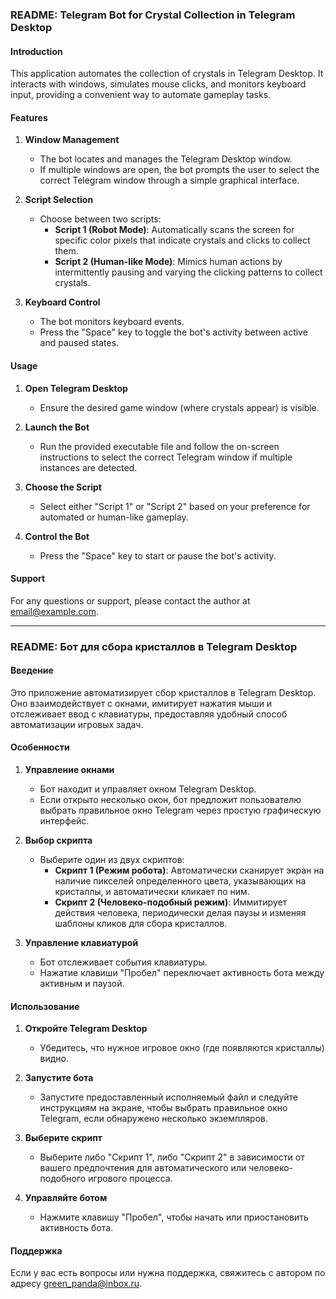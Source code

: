 ### README: Telegram Bot for Crystal Collection in Telegram Desktop

#### Introduction

This application automates the collection of crystals in Telegram Desktop. It interacts with windows, simulates mouse clicks, and monitors keyboard input, providing a convenient way to automate gameplay tasks.

#### Features

1. **Window Management**
   - The bot locates and manages the Telegram Desktop window.
   - If multiple windows are open, the bot prompts the user to select the correct Telegram window through a simple graphical interface.

2. **Script Selection**
   - Choose between two scripts:
     - **Script 1 (Robot Mode)**: Automatically scans the screen for specific color pixels that indicate crystals and clicks to collect them.
     - **Script 2 (Human-like Mode)**: Mimics human actions by intermittently pausing and varying the clicking patterns to collect crystals.

3. **Keyboard Control**
   - The bot monitors keyboard events.
   - Press the "Space" key to toggle the bot's activity between active and paused states.

#### Usage

1. **Open Telegram Desktop**
   - Ensure the desired game window (where crystals appear) is visible.

2. **Launch the Bot**
   - Run the provided executable file and follow the on-screen instructions to select the correct Telegram window if multiple instances are detected.

3. **Choose the Script**
   - Select either "Script 1" or "Script 2" based on your preference for automated or human-like gameplay.

4. **Control the Bot**
   - Press the "Space" key to start or pause the bot's activity.

#### Support

For any questions or support, please contact the author at [email@example.com](mailto:email@example.com).

---

### README: Бот для сбора кристаллов в Telegram Desktop

#### Введение

Это приложение автоматизирует сбор кристаллов в Telegram Desktop. Оно взаимодействует с окнами, имитирует нажатия мыши и отслеживает ввод с клавиатуры, предоставляя удобный способ автоматизации игровых задач.

#### Особенности

1. **Управление окнами**
   - Бот находит и управляет окном Telegram Desktop.
   - Если открыто несколько окон, бот предложит пользователю выбрать правильное окно Telegram через простую графическую интерфейс.

2. **Выбор скрипта**
   - Выберите один из двух скриптов:
     - **Скрипт 1 (Режим робота)**: Автоматически сканирует экран на наличие пикселей определенного цвета, указывающих на кристаллы, и автоматически кликает по ним.
     - **Скрипт 2 (Человеко-подобный режим)**: Иммитирует действия человека, периодически делая паузы и изменяя шаблоны кликов для сбора кристаллов.

3. **Управление клавиатурой**
   - Бот отслеживает события клавиатуры.
   - Нажатие клавиши "Пробел" переключает активность бота между активным и паузой.

#### Использование

1. **Откройте Telegram Desktop**
   - Убедитесь, что нужное игровое окно (где появляются кристаллы) видно.

2. **Запустите бота**
   - Запустите предоставленный исполняемый файл и следуйте инструкциям на экране, чтобы выбрать правильное окно Telegram, если обнаружено несколько экземпляров.

3. **Выберите скрипт**
   - Выберите либо "Скрипт 1", либо "Скрипт 2" в зависимости от вашего предпочтения для автоматического или человеко-подобного игрового процесса.

4. **Управляйте ботом**
   - Нажмите клавишу "Пробел", чтобы начать или приостановить активность бота.

#### Поддержка

Если у вас есть вопросы или нужна поддержка, свяжитесь с автором по адресу [green_panda@inbox.ru](mailto:green_panda@inbox.ru).
